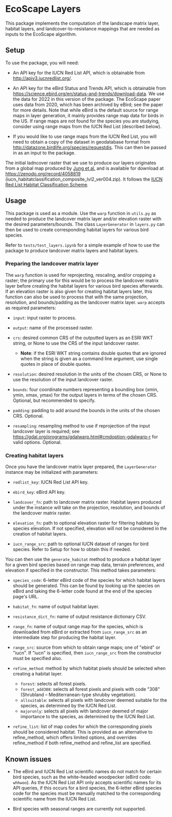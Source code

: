 # EcoScape Layers

This package implements the computation of the landscape matrix layer, habitat layers, and landcover-to-resistance mappings that are needed as inputs to the EcoScape algorithm.

## Setup

To use the package, you will need:

- An API key for the IUCN Red List API, which is obtainable from http://apiv3.iucnredlist.org/.

- An API key for the eBird Status and Trends API, which is obtainable from https://science.ebird.org/en/status-and-trends/download-data. We use the data for 2022 in this version of the package. The EcoScape paper uses data from 2020, which has been archived by eBird; see the paper for more details. Note that while eBird is the default source for range maps in layer generation, it mainly provides range map data for birds in the US. If range maps are not found for the species you are studying, consider using range maps from the IUCN Red List (described below).

- If you would like to use range maps from the IUCN Red List, you will need to obtain a copy of the dataset in geodatabase format from http://datazone.birdlife.org/species/requestdis. This can then be passed in as an input to the package.

The initial ladncover raster that we use to produce our layers originates from a global map produced by [Jung et al.](https://doi.org/10.1038/s41597-020-00599-8) and is available for download at https://zenodo.org/record/4058819 (iucn_habitatclassification_composite_lvl2_ver004.zip). It follows the [IUCN Red List Habitat Classification Scheme](https://www.iucnredlist.org/resources/habitat-classification-scheme).

## Usage

This package is used as a module. Use the `warp` function in `utils.py` as needed to produce the landcover matrix layer and/or elevation raster with the desired parameters/bounds. The class `LayerGenerator` in `layers.py` can then be used to create corresponding habitat layers for various bird species.

Refer to `tests/test_layers.ipynb` for a simple example of how to use the package to produce landcover matrix layers and habitat layers.

### Preparing the landcover matrix layer

The `warp` function is used for reprojecting, rescaling, and/or cropping a raster; the primary use for this would be to process the landcover matrix layer before creating the habitat layers for various bird species afterwards. If an elevation raster is also given for creating habitat layers later, this function can also be used to process that with the same projection, resolution, and bounds/padding as the landcover matrix layer. `warp` accepts as required parameters:

- `input`: input raster to process.

- `output`: name of the processed raster.

- `crs`: desired common CRS of the outputted layers as an ESRI WKT string, or None to use the CRS of the input landcover raster.
    - <b>Note</b>: if the ESRI WKT string contains double quotes that are ignored when the string is given as a command line argument, use single quotes in place of double quotes.

- `resolution`: desired resolution in the units of the chosen CRS, or None to use the resolution of the input landcover raster.

- `bounds`: four coordinate numbers representing a bounding box (xmin, ymin, xmax, ymax) for the output layers in terms of the chosen CRS. Optional, but recommended to specify.

- `padding`: padding to add around the bounds in the units of the chosen CRS. Optional.

- `resampling`: resampling method to use if reprojection of the input landcover layer is required; see https://gdal.org/programs/gdalwarp.html#cmdoption-gdalwarp-r for valid options. Optional.

### Creating habitat layers

Once you have the landcover matrix layer prepared, the `LayerGenerator` instance may be initialized with parameters:

- `redlist_key`: IUCN Red List API key.

- `ebird_key`: eBird API key.

- `landcover_fn`: path to landcover matrix raster. Habitat layers produced under the instance will take on the projection, resolution, and bounds of the landcover matrix raster.

- `elevation_fn`: path to optional elevation raster for filtering habitats by species elevation. If not specified, elevation will not be considered in the creation of habitat layers.

- `iucn_range_src`: path to optional IUCN dataset of ranges for bird species. Refer to Setup for how to obtain this if needed.

You can then use the `generate_habitat` method to produce a habitat layer for a given bird species based on range map data, terrain preferences, and elevation if specified in the constructor. This method takes parameters:

- `species_code`: 6-letter eBird code of the species for which habitat layers should be generated. This can be found by looking up the species on eBird and taking the 6-letter code found at the end of the species page's URL.

- `habitat_fn`: name of output habitat layer.

- `resistance_dict_fn`: name of output resistance dictionary CSV.

- `range_fn`: name of output range map for the species, which is downloaded from eBird or extracted from `iucn_range_src` as an intermediate step for producing the habitat layer.

- `range_src`: source from which to obtain range maps; one of "ebird" or "iucn". If "iucn" is specified, then `iucn_range_src` from the constructor must be specified also.

- `refine_method`: method by which habitat pixels should be selected when creating a habitat layer.
    - `forest`: selects all forest pixels.
    - `forest_add308`: selects all forest pixels and pixels with code "308" (Shrubland – Mediterranean-type shrubby vegetation).
    - `allsuitable`: selects all pixels with landcover deemed suitable for the species, as determined by the IUCN Red List.
    - `majoronly`: selects all pixels with landcover deemed of major importance to the species, as determined by the IUCN Red List.

- `refine_list`: list of map codes for which the corresponding pixels should be considered habitat. This is provided as an alternative to refine_method, which offers limited options, and overrides refine_method if both refine_method and refine_list are specified.

## Known issues

- The eBird and IUCN Red List scientific names do not match for certain bird species, such as the white-headed woodpecker (eBird code: `whhwoo`). As the IUCN Red List API only accepts scientific names for its API queries, if this occurs for a bird species, the 6-letter eBird species code for the species must be manually matched to the corresponding scientific name from the IUCN Red List.

- Bird species with seasonal ranges are currently not supported.
